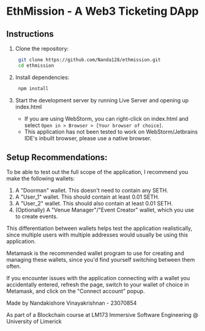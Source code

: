 # EthMission - A Web3 Ticketing DApp

## Instructions
1. Clone the repository:
   ```bash
    git clone https://github.com/Nanda128/ethmission.git
    cd ethmission
    ```

2. Install dependencies:
     ```bash
      npm install
    ```
   
3. Start the development server by running Live Server and opening up index.html
    * If you are using WebStorm, you can right-click on index.html and select ``Open in > Browser > [Your browser of choice]``.
    * This application has not been tested to work on WebStorm/Jetbrains IDE's inbuilt browser, please use a native browser.

## Setup Recommendations:

To be able to test out the full scope of the application, I recommend you make the following wallets:

1. A "Doorman" wallet. This doesn't need to contain any SETH.
2. A "User_1" wallet. This should contain at least 0.01 SETH.
3. A "User_2" wallet. This should also contain at least 0.01 SETH.
4. (Optionally) A "Venue Manager"/"Event Creator" wallet, which you use to create events.

This differentiation between wallets helps test the application realistically,
since multiple users with multiple addresses would usually be using this application.

Metamask is the recommended wallet program to use for creating and managing these wallets,
since you'd find yourself switching between them often.

If you encounter issues with the application connecting with a wallet you accidentally entered,
refresh the page, switch to your wallet of choice in Metamask, and click on the "Connect account" popup.

Made by Nandakishore Vinayakrishnan - 23070854

As part of a Blockchain course at LM173 Immersive Software Engineering @ University of Limerick